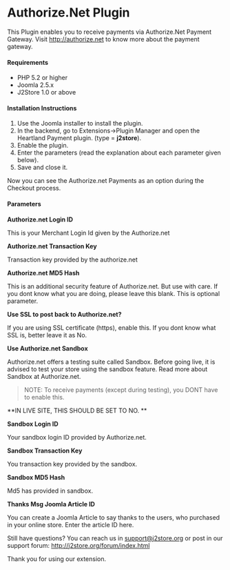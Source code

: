 # Authorize.Net Plugin

This Plugin enables you to receive payments via Authorize.Net Payment Gateway. Visit http://authorize.net to know more about the payment gateway.

#### Requirements
* PHP 5.2 or higher
* Joomla 2.5.x
* J2Store 1.0 or above 

#### Installation Instructions
1. Use the Joomla installer to install the plugin.
2. In the backend, go to Extensions->Plugin Manager and open the Heartland Payment plugin. (type = **j2store**).
3. Enable the plugin.
4. Enter the parameters (read the explanation about each parameter given below).
5. Save and close it.

Now you can see the Authorize.net Payments as an option during the Checkout process.

#### Parameters
**Authorize.net Login ID**

This is your Merchant Login Id given by the Authorize.net

**Authorize.net Transaction Key**

Transaction key provided by the authorize.net

**Authorize.net MD5 Hash**

This is an additional security feature of Authorize.net. But use with care. If you dont know what you are doing, please 
leave this blank. This is optional parameter.

**Use SSL to post back to Authorize.net?**

If you are using SSL certificate (https), enable this. If you dont know what SSL is, better leave it as No.

**Use Authorize.net Sandbox**

Authorize.net offers a testing suite called Sandbox. Before going live, it is advised to test your store using the sandbox feature. Read more about Sandbox at Authorize.net. 

>NOTE: To receive payments (except during testing), you DONT  have to enable this.

**IN LIVE SITE, THIS SHOULD BE SET TO NO. **

**Sandbox Login ID**

Your sandbox login ID provided by Authorize.net. 

**Sandbox Transaction Key**

You transaction key provided by the sandbox.

**Sandbox MD5 Hash**

Md5 has provided in sandbox.

**Thanks Msg Joomla Article ID**

You can create a Joomla Article to say thanks to the users, who purchased in your online store. Enter the article ID here.

Still have questions? You can reach us in support@j2store.org or post in our support forum: http://j2store.org/forum/index.html

Thank you for using our extension.








